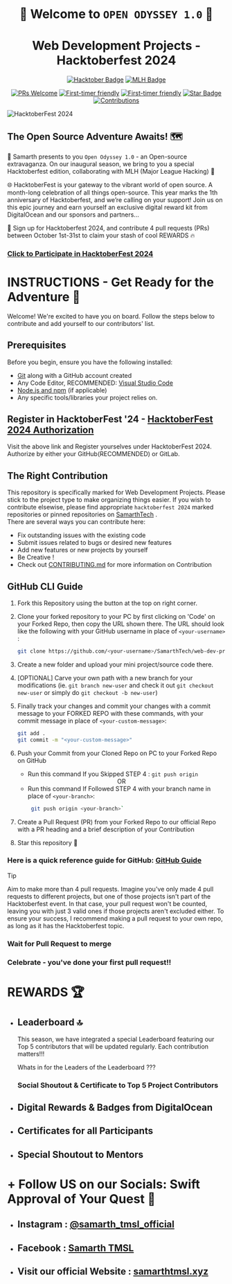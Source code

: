 <div align="center">

# 🎉 Welcome to `OPEN ODYSSEY 1.0` 🎉

# Web Development Projects - Hacktoberfest 2024

<a href="https://hacktoberfest.com/"><img src="https://img.shields.io/badge/Hacktoberfest-2024-darkgreen?style=for-the-badge&logo=hackster&logoColor=50da4c" alt="Hacktober Badge"/></a>
<a href="https://bit.ly/open-odyssey-1"><img src="https://img.shields.io/badge/Major%20League%20Hacking%20USA-MLH-white?style=for-the-badge&logo=majorleaguehacking&color=red" alt="MLH Badge"/></a>

<a href="https://makeapullrequest.com"><img src="https://img.shields.io/badge/PRs-welcome-ba8e23" alt="PRs Welcome"/></a>
<a href="http://www.firsttimersonly.com/"><img src="https://img.shields.io/badge/first--timers--only-friendly-blue" alt="First-timer friendly"/></a>
<a href="http://www.firsttimersonly.com/"><img src="https://img.shields.io/badge/web--development-projects-008080?logo=javascript" alt="First-timer friendly"/></a>
<a href="https://github.com/SamarthTech/web-dev-projects-hacktoberfest24"> <img src="https://img.shields.io/static/v1?label=%F0%9F%8C%9F&message=If%20Useful&style=style=flat&color=BC4E99" alt="Star Badge"/></a>
 <a href="https://github.com/SamarthTech" ><img src="https://img.shields.io/badge/Contributions-welcome-darkviolet.svg?style=flat&logo=git" alt="Contributions" /></a>

</div>

![HacktoberFest 2024](https://events.mlh.io/rails/active_storage/representations/redirect/eyJfcmFpbHMiOnsibWVzc2FnZSI6IkJBaHBBbmNyIiwiZXhwIjpudWxsLCJwdXIiOiJibG9iX2lkIn19--91b1f7a1789ef6d613dbe59293325fa1271ec711/eyJfcmFpbHMiOnsibWVzc2FnZSI6IkJBaDdCem9MWm05eWJXRjBTU0lJY0c1bkJqb0dSVlE2QzNKbGMybDZaVWtpRGpFeU1EQjROakF3SVFZN0JsUT0iLCJleHAiOm51bGwsInB1ciI6InZhcmlhdGlvbiJ9fQ==--bb74e2531ca3e0ee463ad8c55d04110fcf863b74/DEVX%20Hacks%20(1200%20x%20600%20px)%20(1).png)

## The Open Source Adventure Awaits! 🗺️

🚀 Samarth presents to you `Open Odyssey 1.0` - an Open-source extravaganza. On our inaugural season, we bring to you a special Hacktoberfest edition, collaborating with MLH (Major League Hacking) 🥳 

🌐 HacktoberFest is your gateway to the vibrant world of open source. A month-long celebration of all things open-source. This year marks the 1th anniversary of Hacktoberfest, and we’re calling on your support! Join us on this epic journey and earn yourself an exclusive digital reward kit from DigitalOcean and our sponsors and partners...

📢 Sign up for Hacktoberfest 2024, and contribute 4 pull requests (PRs) between October 1st-31st to claim your stash of cool REWARDS 🔥

### [Click to Participate in HacktoberFest 2024](https://hacktoberfest.com/participation/)

# INSTRUCTIONS - Get Ready for the Adventure 🧭

Welcome! We're excited to have you on board. Follow the steps below to contribute and add yourself to our contributors' list.

## Prerequisites
Before you begin, ensure you have the following installed:
- [Git](https://git-scm.com/) along with a GitHub account created
- Any Code Editor, RECOMMENDED: [Visual Studio Code](https://code.visualstudio.com/download)
- [Node.js and npm](https://nodejs.org/) (if applicable)
- Any specific tools/libraries your project relies on.

## Register in HacktoberFest '24 - [HacktoberFest 2024 Authorization](https://hacktoberfest.com/auth/)

Visit the above link and Register yourselves under HacktoberFest 2024. Authorize by either your GitHub(RECOMMENDED) or GitLab.

## The Right Contribution

This repository is specifically marked for Web Development Projects. Please stick to the project type to make organizing things easier. If you wish to contribute elsewise, please find appropriate `hacktoberfest 2024` marked repositories or pinned repositories on [SamarthTech](https://github.com/SamarthTech) . 
<br/> There are several ways you can contribute here:
- Fix outstanding issues with the existing code
- Submit issues related to bugs or desired new features
- Add new features or new projects by yourself
- Be Creative !
- Check out [CONTRIBUTING.md](https://github.com/SamarthTech/web-dev-projects-hacktoberfest24/blob/main/CONTRIBUTING.md) for more information on Contribution



## GitHub CLI Guide

1. Fork this Repository using the button at the top on right corner.

2. Clone your forked repository to your PC by first clicking on 'Code' on your Forked Repo, then copy the URL shown there. The URL should look like the following with your GitHub username in place of `<your-username>` :
    ```bash
    git clone https://github.com/<your-username>/SamarthTech/web-dev-projects-hacktoberfest24.git
    ```
  
3. Create a new folder and upload your mini project/source code there.

4. [OPTIONAL] Carve your own path with a new branch for your modifications (ie. `git branch new-user` and check it out `git checkout new-user` or simply do `git checkout -b new-user`) 

5. Finally track your changes and commit your changes with a commit message to your FORKED REPO with these commands, with your commit message in place of `<your-custom-message>`: 
    ```bash
    git add .
    git commit -m "<your-custom-message>"
    ```
6. Push your Commit from your Cloned Repo on PC to your Forked Repo on GitHub <br/>
   - Run this command If you Skipped STEP 4 : `git push origin`
     
   <div align=center>OR</div>
   
   - Run this command If Followed STEP 4 with your branch name in place of `<your-branch>`:
      ```bash
       git push origin <your-branch>`
      ```
     

7. Create a Pull Request (PR) from your Forked Repo to our official Repo with a PR heading and a brief description of your Contribution

8. Star this repository 🌟

### Here is a quick reference guide for GitHub: [GitHub Guide](https://github.com/git-guides)

> [!TIP]
> Aim to make more than 4 pull requests.
> Imagine you've only made 4 pull requests to different projects, but one of those projects isn't part of the Hacktoberfest event.
> In that case, your pull request won't be counted, leaving you with just 3 valid ones if those projects aren't excluded either.
> To ensure your success, I recommend making a pull request to your own repo, as long as it has the Hacktoberfest topic.

### Wait for Pull Request to merge

### Celebrate - you've done your first pull request!!

# REWARDS 🏆
- ## Leaderboard 🔝
    This season, we have integrated a special Leaderboard featuring our Top 5 contributors that will be updated regularly. Each contribution matters!!!

    Whats in for the Leaders of the Leaderboard ???
    ### Social Shoutout & Certificate to Top 5 Project Contributors

- ## Digital Rewards & Badges from DigitalOcean

- ## Certificates for all Participants

- ## Special Shoutout to Mentors

# + Follow US on our Socials: Swift Approval of Your Quest 🚀
- ## Instagram : [@samarth_tmsl_official](https://www.instagram.com/samarth_tmsl_official/)
- ## Facebook : [Samarth TMSL](https://www.facebook.com/SamarthTMSL?mibextid=ZbWKwL)
- ## Visit our official Website : [samarthtmsl.xyz](https://www.samarthtmsl.xyz/)
